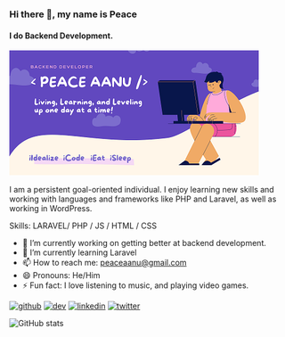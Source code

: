 ### Hi there 👋, my name is Peace
#### I do Backend Development. 

![My Banner](https://github.com/aanu-el/aanu-el/blob/main/banner.png)


I am a persistent goal-oriented individual. I enjoy learning new skills and working with languages and frameworks like PHP and Laravel, as well as working in WordPress.

Skills: LARAVEL/ PHP / JS / HTML / CSS

- 🔭 I’m currently working on getting better at backend development. 
- 🌱 I’m currently learning Laravel 
- 📫 How to reach me: peaceaanu@gmail.com 
- 😄 Pronouns: He/Him 
- ⚡ Fun fact: I love listening to music, and playing video games. 


[<img src='https://cdn.jsdelivr.net/npm/simple-icons@3.0.1/icons/github.svg' alt='github' height='40'>](https://github.com/aanu-el)  [<img src='https://cdn.jsdelivr.net/npm/simple-icons@3.0.1/icons/dev-dot-to.svg' alt='dev' height='40'>](https://dev.to/aanuel)  [<img src='https://cdn.jsdelivr.net/npm/simple-icons@3.0.1/icons/linkedin.svg' alt='linkedin' height='40'>](https://www.linkedin.com/in/peace-faleke/)  [<img src='https://cdn.jsdelivr.net/npm/simple-icons@3.0.1/icons/twitter.svg' alt='twitter' height='40'>](https://twitter.com/aanu_el)  

![GitHub stats](https://github-readme-stats.vercel.app/api?username=aanu-el&show_icons=true)  

